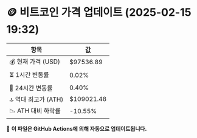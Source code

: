 # 🪙 비트코인 가격 업데이트 (2025-02-15 19:32)

| 항목                | 값 |
|--------------------|----------------|
| 💰 현재 가격 (USD) | $97536.89 |
| ⏳ 1시간 변동률    | 0.02% |
| 📆 24시간 변동률   | 0.40% |
| 🔝 역대 최고가 (ATH) | $109021.48 |
| 📉 ATH 대비 하락률 | -10.55% |

🔄 **이 파일은 GitHub Actions에 의해 자동으로 업데이트됩니다.**
